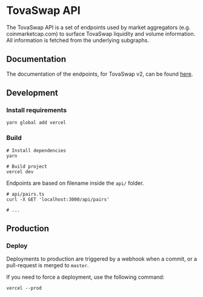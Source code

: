 # TovaSwap API

The TovaSwap API is a set of endpoints used by market aggregators (e.g. coinmarketcap.com) to surface TovaSwap liquidity
and volume information. All information is fetched from the underlying subgraphs.

## Documentation

The documentation of the endpoints, for TovaSwap v2, can be found [here](v2-documentation.md).

## Development

### Install requirements

```shell
yarn global add vercel
```

### Build

```shell
# Install dependencies
yarn

# Build project
vercel dev
```

Endpoints are based on filename inside the `api/` folder.

```shell
# api/pairs.ts
curl -X GET 'localhost:3000/api/pairs'

# ...
```

## Production

### Deploy

Deployments to production are triggered by a webhook when a commit, or a pull-request is merged to `master`.

If you need to force a deployment, use the following command:

```shell
vercel --prod
```
